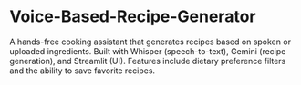 # Voice-Based-Recipe-Generator
A hands-free cooking assistant that generates recipes based on spoken or uploaded ingredients. Built with Whisper (speech-to-text), Gemini (recipe generation), and Streamlit (UI). Features include dietary preference filters and the ability to save favorite recipes.
